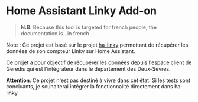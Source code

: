 # Home Assistant Linky Add-on

> **N.B**: Because this tool is targeted for french people, the documentation is...in french

Note : Ce projet est basé sur le projet [ha-linky](https://github.com/bokub/ha-linky) permettant de récupérer les données
de son compteur Linky sur Home Assistant.

Ce projet a pour objectif de récupérer les données depuis l'espace client de Geredis qui est l'intégrateur dans le
département des Deux-Sèvres.

**Attention**: Ce projet n'est pas destiné à vivre dans cet état. Si les tests sont concluants, je souhaiterai intégrer la fonctionnalité directement dans ha-linky.
